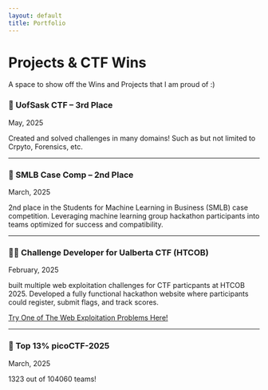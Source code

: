 ```yaml
---
layout: default
title: Portfolio
---
```


# Projects & CTF Wins

A space to show off the Wins and Projects that I am proud of :)

### 🥉 UofSask CTF – 3rd Place
May, 2025

Created and solved challenges in many domains! Such as but not limited to Crpyto, Forensics, etc.

---

###  🥈 SMLB Case Comp – 2nd Place
March, 2025

2nd place in the Students for Machine Learning in Business (SMLB) case competition. Leveraging machine learning group hackathon participants into teams optimized for success and compatibility.

---

### 👨‍💻 Challenge Developer for Ualberta CTF (HTCOB) 
February, 2025

built multiple web exploitation challenges for CTF particpants at HTCOB 2025. Developed a fully functional hackathon website where participants could register, submit flags, and track scores.

[Try One of The Web Exploitation Problems Here!](https://andreifabon.github.io/CHADS-WebE-Q1/)

---

### 👾 Top 13% picoCTF-2025
March, 2025

1323 out of 104060 teams! 